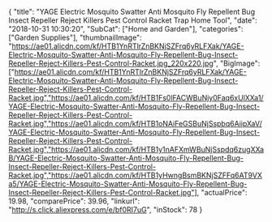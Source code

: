 {
	"title": "YAGE Electric Mosquito Swatter Anti Mosquito Fly Repellent Bug Insect Repeller Reject Killers Pest Control Racket Trap Home Tool",
	"date": "2018-10-31 10:30:20",
	"SubCat": ["Home and Garden"],
	"categories": ["Garden Supplies"],
	"thumbnailImage": "https://ae01.alicdn.com/kf/HTB1YnRTlrZnBKNjSZFrq6yRLFXak/YAGE-Electric-Mosquito-Swatter-Anti-Mosquito-Fly-Repellent-Bug-Insect-Repeller-Reject-Killers-Pest-Control-Racket.jpg_220x220.jpg",
	"BigImage": ["https://ae01.alicdn.com/kf/HTB1YnRTlrZnBKNjSZFrq6yRLFXak/YAGE-Electric-Mosquito-Swatter-Anti-Mosquito-Fly-Repellent-Bug-Insect-Repeller-Reject-Killers-Pest-Control-Racket.jpg","https://ae01.alicdn.com/kf/HTB1Fs0lFACWBuNjy0Faq6xUlXXa1/YAGE-Electric-Mosquito-Swatter-Anti-Mosquito-Fly-Repellent-Bug-Insect-Repeller-Reject-Killers-Pest-Control-Racket.jpg","https://ae01.alicdn.com/kf/HTB1oNAiFeGSBuNjSspbq6AiipXaV/YAGE-Electric-Mosquito-Swatter-Anti-Mosquito-Fly-Repellent-Bug-Insect-Repeller-Reject-Killers-Pest-Control-Racket.jpg","https://ae01.alicdn.com/kf/HTB1y1nAFXmWBuNjSspdq6zugXXaB/YAGE-Electric-Mosquito-Swatter-Anti-Mosquito-Fly-Repellent-Bug-Insect-Repeller-Reject-Killers-Pest-Control-Racket.jpg","https://ae01.alicdn.com/kf/HTB1yHwngBsmBKNjSZFFq6AT9VXa5/YAGE-Electric-Mosquito-Swatter-Anti-Mosquito-Fly-Repellent-Bug-Insect-Repeller-Reject-Killers-Pest-Control-Racket.jpg"],
	"actualPrice": 19.98,
	"comparePrice": 39.96,
	"linkurl": "http://s.click.aliexpress.com/e/bf0RI7uG",
	"inStock": 78
}
